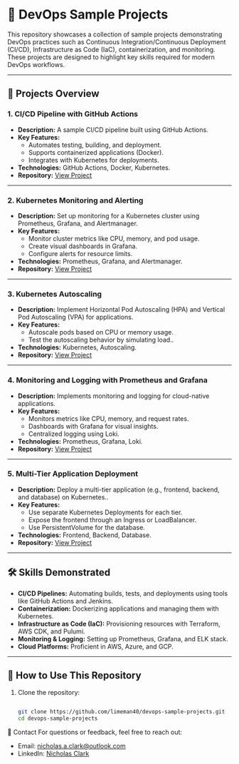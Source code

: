 # 🚀 DevOps Sample Projects

This repository showcases a collection of sample projects demonstrating DevOps practices such as Continuous Integration/Continuous Deployment (CI/CD), Infrastructure as Code (IaC), containerization, and monitoring. These projects are designed to highlight key skills required for modern DevOps workflows.

---

## 📂 Projects Overview

### 1. **CI/CD Pipeline with GitHub Actions**
   - **Description:** A sample CI/CD pipeline built using GitHub Actions.
   - **Key Features:**
     - Automates testing, building, and deployment.
     - Supports containerized applications (Docker).
     - Integrates with Kubernetes for deployments.
   - **Technologies:** GitHub Actions, Docker, Kubernetes.
   - **Repository:** [View Project](https://github.com/limeman40/devops-sample-projects/tree/develop/ci-cd-pipeline-project)

---

### 2. **Kubernetes Monitoring and Alerting**
   - **Description:** Set up monitoring for a Kubernetes cluster using Prometheus, Grafana, and Alertmanager.
   - **Key Features:**
     - Monitor cluster metrics like CPU, memory, and pod usage.
     - Create visual dashboards in Grafana.
     - Configure alerts for resource limits.
   - **Technologies:** Prometheus, Grafana, and Alertmanager.
   - **Repository:** [View Project]([https://github.com/limeman40/devops-sample-projects/tree/develop/ci-cd-pipeline-project](https://github.com/limeman40/devops-sample-projects/tree/develop/kubernetes-prometheus-grafana))

---

### 3. **Kubernetes Autoscaling**
   - **Description:** Implement Horizontal Pod Autoscaling (HPA) and Vertical Pod Autoscaling (VPA) for applications.
   - **Key Features:**
     - Autoscale pods based on CPU or memory usage.
     - Test the autoscaling behavior by simulating load..
   - **Technologies:** Kubernetes, Autoscaling.
   - **Repository:** [View Project](#)

---

### 4. **Monitoring and Logging with Prometheus and Grafana**
   - **Description:** Implements monitoring and logging for cloud-native applications.
   - **Key Features:**
     - Monitors metrics like CPU, memory, and request rates.
     - Dashboards with Grafana for visual insights.
     - Centralized logging using Loki.
   - **Technologies:** Prometheus, Grafana, Loki.
   - **Repository:** [View Project](#)

---

### 5. **Multi-Tier Application Deployment**
   - **Description:** Deploy a multi-tier application (e.g., frontend, backend, and database) on Kubernetes..
   - **Key Features:**
     - Use separate Kubernetes Deployments for each tier.
     - Expose the frontend through an Ingress or LoadBalancer.
     - Use PersistentVolume for the database.
   - **Technologies:** Frontend, Backend, Database.
   - **Repository:** [View Project](#)

---

## 🛠️ Skills Demonstrated

- **CI/CD Pipelines:** Automating builds, tests, and deployments using tools like GitHub Actions and Jenkins.
- **Containerization:** Dockerizing applications and managing them with Kubernetes.
- **Infrastructure as Code (IaC):** Provisioning resources with Terraform, AWS CDK, and Pulumi.
- **Monitoring & Logging:** Setting up Prometheus, Grafana, and ELK stack.
- **Cloud Platforms:** Proficient in AWS, Azure, and GCP.

---

## 📄 How to Use This Repository

1. Clone the repository:
   ```bash

   git clone https://github.com/limeman40/devops-sample-projects.git
   cd devops-sample-projects

📧 Contact
For questions or feedback, feel free to reach out:

* Email: nicholas.a.clark@outlook.com
* LinkedIn: [Nicholas Clark](https://www.linkedin.com/in/nicholas-a-clark/)
